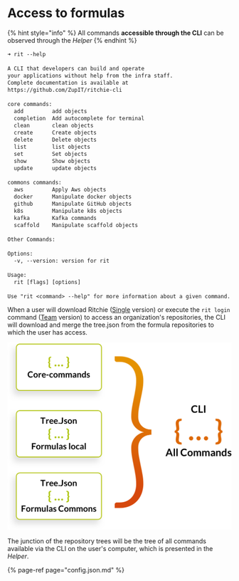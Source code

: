 # Access to formulas

{% hint style="info" %}
All commands **accessible through the CLI** can be observed through the _Helper_
{% endhint %}

```text
➜ rit --help

A CLI that developers can build and operate
your applications without help from the infra staff.
Complete documentation is available at https://github.com/ZupIT/ritchie-cli

core commands:
  add         add objects
  completion  Add autocomplete for terminal
  clean       clean objects
  create      Create objects
  delete      Delete objects
  list        list objects
  set         Set objects
  show        Show objects
  update      update objects

commons commands:
  aws         Apply Aws objects
  docker      Manipulate docker objects
  github      Manipulate GitHub objects
  k8s         Manipulate k8s objects
  kafka       Kafka commands
  scaffold    Manipulate scaffold objects

Other Commands:

Options:
  -v, --version: version for rit

Usage:
  rit [flags] [options]

Use "rit <command> --help" for more information about a given command.
```

When a user will download Ritchie \([Single]() version\) or execute the `rit login` command \([Team]() version\) to access an organization's repositories, the CLI will download and merge the tree.json from the formula repositories to which the user has access.



![](../../.gitbook/assets/fluxo-cli%20%281%29.png)

The junction of the repository trees will be the tree of all commands available via the CLI on the user's computer, which is presented in the _Helper_.

{% page-ref page="config.json.md" %}

